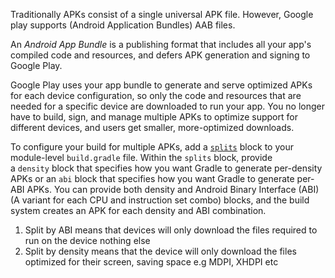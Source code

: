 Traditionally APKs consist of a single universal APK file. However, Google play supports (Android Application Bundles) AAB files. 

An _Android App Bundle_ is a publishing format that includes all your app's compiled code and resources, and defers APK generation and signing to Google Play.

Google Play uses your app bundle to generate and serve optimized APKs for each device configuration, so only the code and resources that are needed for a specific device are downloaded to run your app. You no longer have to build, sign, and manage multiple APKs to optimize support for different devices, and users get smaller, more-optimized downloads.

To configure your build for multiple APKs, add a [`splits`](https://developer.android.com/reference/tools/gradle-api/7.2/com/android/build/api/dsl/Splits) block to your module-level `build.gradle` file. Within the `splits` block, provide a `density` block that specifies how you want Gradle to generate per-density APKs or an `abi` block that specifies how you want Gradle to generate per-ABI APKs. You can provide both density and Android Binary Interface (ABI) (A variant for each CPU and instruction set combo) blocks, and the build system creates an APK for each density and ABI combination.

1. Split by ABI means that devices will only download the files required to run on the device nothing else
2. Split by density means that the device will only download the files optimized for their screen, saving space e.g MDPI, XHDPI etc